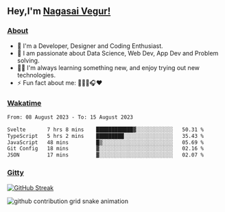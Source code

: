 ## Hey,I'm [Nagasai Vegur!](https://nsvegur.vercel.app/)

### [About](https://nsvegur.me/)

- 🔭 I'm a Developer, Designer and Coding Enthusiast.
- 🎲 I am passionate about Data Science, Web Dev, App Dev and Problem solving. 
- 👨‍💻 I'm always learning something new, and enjoy trying out new technologies.
- ⚡ Fun fact about me: 👨🏻‍💻🎧♥️

### [Wakatime](https://wakatime.com/@NSVegur)

<!--START_SECTION:waka-->

```txt
From: 08 August 2023 - To: 15 August 2023

Svelte       7 hrs 8 mins    ████████████▓░░░░░░░░░░░░   50.31 %
TypeScript   5 hrs 2 mins    █████████░░░░░░░░░░░░░░░░   35.43 %
JavaScript   48 mins         █▒░░░░░░░░░░░░░░░░░░░░░░░   05.69 %
Git Config   18 mins         ▓░░░░░░░░░░░░░░░░░░░░░░░░   02.16 %
JSON         17 mins         ▓░░░░░░░░░░░░░░░░░░░░░░░░   02.07 %
```

<!--END_SECTION:waka-->

### [Gitty](https://github.com/NSVEGUR?tab=repositories)

[![GitHub Streak](https://github-readme-streak-stats.herokuapp.com?user=NSVEGUR&theme=dark&hide_border=true&date_format=M%20j%5B%2C%20Y%5D&ring=57A6FF&fire=57A6FF&currStreakLabel=57A6FF&background=0F1017)]('https://github.com/NSVEGUR')

![github contribution grid snake animation](https://raw.githubusercontent.com/NSVEGUR/NSVEGUR/output/github-contribution-grid-snake.svg)
